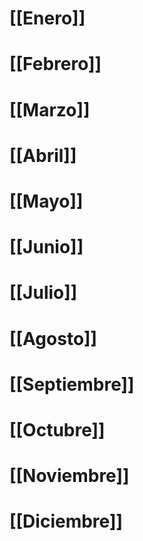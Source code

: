# [[Enero]]
# [[Febrero]]
# [[Marzo]]
# [[Abril]]
# [[Mayo]]
# [[Junio]]
# [[Julio]]
# [[Agosto]]
# [[Septiembre]]
# [[Octubre]]
# [[Noviembre]]
# [[Diciembre]]